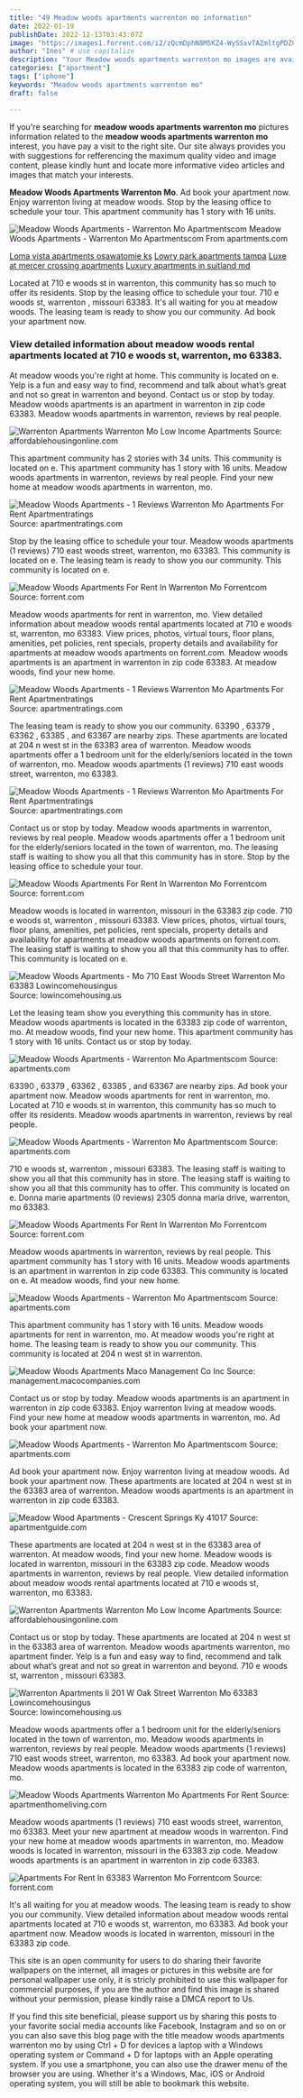 ```yaml
---
title: "49 Meadow woods apartments warrenton mo information"
date: 2022-01-19
publishDate: 2022-12-13T03:43:07Z
image: "https://images1.forrent.com/i2/zQcmDphN8M5KZ4-WySSxvTAZmltgPDZCybF4E1q2CWo/117/image.jpg"
author: "Ines" # use capitalize
description: "Your Meadow woods apartments warrenton mo images are available. Meadow woods apartments warrenton mo are a topic that is being searched for and liked by netizens today. You can Get the Meadow woods apartments warrenton mo files here. Get all royalty-free images."
categories: ["apartment"]
tags: ["iphone"]
keywords: "Meadow woods apartments warrenton mo"
draft: false

---
```


If you're searching for **meadow woods apartments warrenton mo** pictures information related to the **meadow woods apartments warrenton mo** interest, you have pay a visit to the right  site.  Our site always  provides you with  suggestions  for refferencing  the maximum  quality video and image  content, please kindly hunt and locate more informative video articles and images  that match your interests.

**Meadow Woods Apartments Warrenton Mo**. Ad book your apartment now. Enjoy warrenton living at meadow woods. Stop by the leasing office to schedule your tour. This apartment community has 1 story with 16 units.

![Meadow Woods Apartments - Warrenton Mo Apartmentscom](https://images1.apartments.com/i2/iirAHkUX5qPVDeXn1gUcf15upyVxJJkPLYiHAfIogdM/111/meadow-woods-warrenton-mo-building-photo.jpg "Meadow Woods Apartments - Warrenton Mo Apartmentscom")
Meadow Woods Apartments - Warrenton Mo Apartmentscom From apartments.com

[Loma vista apartments osawatomie ks](/loma-vista-apartments-osawatomie-ks/)
[Lowry park apartments tampa](/lowry-park-apartments-tampa/)
[Luxe at mercer crossing apartments](/luxe-at-mercer-crossing-apartments/)
[Luxury apartments in suitland md](/luxury-apartments-in-suitland-md/)

Located at 710 e woods st in warrenton, this community has so much to offer its residents. Stop by the leasing office to schedule your tour. 710 e woods st, warrenton , missouri 63383. It&#039;s all waiting for you at meadow woods. The leasing team is ready to show you our community. Ad book your apartment now.

### View detailed information about meadow woods rental apartments located at 710 e woods st, warrenton, mo 63383.

At meadow woods you&#039;re right at home. This community is located on e. Yelp is a fun and easy way to find, recommend and talk about what’s great and not so great in warrenton and beyond. Contact us or stop by today. Meadow woods apartments is an apartment in warrenton in zip code 63383. Meadow woods apartments in warrenton, reviews by real people.


![Warrenton Apartments Warrenton Mo Low Income Apartments](https://s3.amazonaws.com/images.apartmentsmart.com/10032799/36839450.jpg "Warrenton Apartments Warrenton Mo Low Income Apartments")
Source: affordablehousingonline.com

This apartment community has 2 stories with 34 units. This community is located on e. This apartment community has 1 story with 16 units. Meadow woods apartments in warrenton, reviews by real people. Find your new home at meadow woods apartments in warrenton, mo.

![Meadow Woods Apartments - 1 Reviews Warrenton Mo Apartments For Rent Apartmentratings](https://maps.internetbrands.com/world_tiles/16/16177/25086.png "Meadow Woods Apartments - 1 Reviews Warrenton Mo Apartments For Rent Apartmentratings")
Source: apartmentratings.com

Stop by the leasing office to schedule your tour. Meadow woods apartments (1 reviews) 710 east woods street, warrenton, mo 63383. This community is located on e. The leasing team is ready to show you our community. This community is located on e.

![Meadow Woods Apartments For Rent In Warrenton Mo Forrentcom](https://images1.forrent.com/i2/hPuGmuI47lyQ_7Kb7dZWOSpxj9OxwGP_wHDIYe_sidM/117/image.jpg "Meadow Woods Apartments For Rent In Warrenton Mo Forrentcom")
Source: forrent.com

Meadow woods apartments for rent in warrenton, mo. View detailed information about meadow woods rental apartments located at 710 e woods st, warrenton, mo 63383. View prices, photos, virtual tours, floor plans, amenities, pet policies, rent specials, property details and availability for apartments at meadow woods apartments on forrent.com. Meadow woods apartments is an apartment in warrenton in zip code 63383. At meadow woods, find your new home.

![Meadow Woods Apartments - 1 Reviews Warrenton Mo Apartments For Rent Apartmentratings](https://maps.internetbrands.com/world_tiles/16/16178/25085.png "Meadow Woods Apartments - 1 Reviews Warrenton Mo Apartments For Rent Apartmentratings")
Source: apartmentratings.com

The leasing team is ready to show you our community. 63390 , 63379 , 63362 , 63385 , and 63367 are nearby zips. These apartments are located at 204 n west st in the 63383 area of warrenton. Meadow woods apartments offer a 1 bedroom unit for the elderly/seniors located in the town of warrenton, mo. Meadow woods apartments (1 reviews) 710 east woods street, warrenton, mo 63383.

![Meadow Woods Apartments - 1 Reviews Warrenton Mo Apartments For Rent Apartmentratings](https://maps.internetbrands.com/world_tiles/16/16177/25085.png "Meadow Woods Apartments - 1 Reviews Warrenton Mo Apartments For Rent Apartmentratings")
Source: apartmentratings.com

Contact us or stop by today. Meadow woods apartments in warrenton, reviews by real people. Meadow woods apartments offer a 1 bedroom unit for the elderly/seniors located in the town of warrenton, mo. The leasing staff is waiting to show you all that this community has in store. Stop by the leasing office to schedule your tour.

![Meadow Woods Apartments For Rent In Warrenton Mo Forrentcom](https://images1.forrent.com/i2/NoGn7nLA8qkbDSaE35ry_Fy674FlsupoFbMN6yXp5Kc/112/image.jpg "Meadow Woods Apartments For Rent In Warrenton Mo Forrentcom")
Source: forrent.com

Meadow woods is located in warrenton, missouri in the 63383 zip code. 710 e woods st, warrenton , missouri 63383. View prices, photos, virtual tours, floor plans, amenities, pet policies, rent specials, property details and availability for apartments at meadow woods apartments on forrent.com. The leasing staff is waiting to show you all that this community has to offer. This community is located on e.

![Meadow Woods Apartments - Mo 710 East Woods Street Warrenton Mo 63383 Lowincomehousingus](https://www.lowincomehousing.us/gallery/127793_meadow-woods-apartments_fog.JPG "Meadow Woods Apartments - Mo 710 East Woods Street Warrenton Mo 63383 Lowincomehousingus")
Source: lowincomehousing.us

Let the leasing team show you everything this community has in store. Meadow woods apartments is located in the 63383 zip code of warrenton, mo. At meadow woods, find your new home. This apartment community has 1 story with 16 units. Contact us or stop by today.

![Meadow Woods Apartments - Warrenton Mo Apartmentscom](https://images1.apartments.com/i2/bEUL18CEAf4n-NM2AMBBBjCuNi_P1f_Zb63zTYwJAgQ/111/meadow-woods-warrenton-mo-building-photo.jpg "Meadow Woods Apartments - Warrenton Mo Apartmentscom")
Source: apartments.com

63390 , 63379 , 63362 , 63385 , and 63367 are nearby zips. Ad book your apartment now. Meadow woods apartments for rent in warrenton, mo. Located at 710 e woods st in warrenton, this community has so much to offer its residents. Meadow woods apartments in warrenton, reviews by real people.

![Meadow Woods Apartments - Warrenton Mo Apartmentscom](https://images1.apartments.com/i2/4byZSGqD0Boyq6C51mKq2b1Fr6e2Nb6TzSvhfVPmJVc/111/meadow-woods-warrenton-mo-building-photo.jpg "Meadow Woods Apartments - Warrenton Mo Apartmentscom")
Source: apartments.com

710 e woods st, warrenton , missouri 63383. The leasing staff is waiting to show you all that this community has in store. The leasing staff is waiting to show you all that this community has to offer. This community is located on e. Donna marie apartments (0 reviews) 2305 donna maria drive, warrenton, mo 63383.

![Meadow Woods Apartments For Rent In Warrenton Mo Forrentcom](https://images1.forrent.com/i2/lED2seadg4zEAFSUBpCMDwhipZfikrzgQ24X0VRB7tU/102/image.jpg "Meadow Woods Apartments For Rent In Warrenton Mo Forrentcom")
Source: forrent.com

Meadow woods apartments in warrenton, reviews by real people. This apartment community has 1 story with 16 units. Meadow woods apartments is an apartment in warrenton in zip code 63383. This community is located on e. At meadow woods, find your new home.

![Meadow Woods Apartments - Warrenton Mo Apartmentscom](https://images1.apartments.com/i2/ycJoKRJTVnwUFVD9QXIm0yI0rOD1vfJAKwh_sfqZQSk/111/meadow-woods-warrenton-mo-primary-photo.jpg "Meadow Woods Apartments - Warrenton Mo Apartmentscom")
Source: apartments.com

This apartment community has 1 story with 16 units. Meadow woods apartments for rent in warrenton, mo. At meadow woods you&#039;re right at home. The leasing team is ready to show you our community. This community is located at 204 n west st in warrenton.

![Meadow Woods Apartments Maco Management Co Inc](https://management.macocompanies.com/wp-content/uploads/sites/6/2015/05/MW-2.jpg "Meadow Woods Apartments Maco Management Co Inc")
Source: management.macocompanies.com

Contact us or stop by today. Meadow woods apartments is an apartment in warrenton in zip code 63383. Enjoy warrenton living at meadow woods. Find your new home at meadow woods apartments in warrenton, mo. Ad book your apartment now.

![Meadow Woods Apartments - Warrenton Mo Apartmentscom](https://images1.apartments.com/i2/iirAHkUX5qPVDeXn1gUcf15upyVxJJkPLYiHAfIogdM/111/meadow-woods-warrenton-mo-building-photo.jpg "Meadow Woods Apartments - Warrenton Mo Apartmentscom")
Source: apartments.com

Ad book your apartment now. Enjoy warrenton living at meadow woods. Ad book your apartment now. These apartments are located at 204 n west st in the 63383 area of warrenton. Meadow woods apartments is an apartment in warrenton in zip code 63383.

![Meadow Wood Apartments - Crescent Springs Ky 41017](https://rentpath-res.cloudinary.com/$img_current/t_3x2_jpg_xl/81fc80a3c4e15ecad8212b60297de5f4 "Meadow Wood Apartments - Crescent Springs Ky 41017")
Source: apartmentguide.com

These apartments are located at 204 n west st in the 63383 area of warrenton. At meadow woods, find your new home. Meadow woods is located in warrenton, missouri in the 63383 zip code. Meadow woods apartments in warrenton, reviews by real people. View detailed information about meadow woods rental apartments located at 710 e woods st, warrenton, mo 63383.

![Warrenton Apartments Warrenton Mo Low Income Apartments](https://s3.amazonaws.com/images.apartmentsmart.com/10099741/36839444.jpg "Warrenton Apartments Warrenton Mo Low Income Apartments")
Source: affordablehousingonline.com

Contact us or stop by today. These apartments are located at 204 n west st in the 63383 area of warrenton. Meadow woods apartments warrenton, mo apartment finder. Yelp is a fun and easy way to find, recommend and talk about what’s great and not so great in warrenton and beyond. 710 e woods st, warrenton , missouri 63383.

![Warrenton Apartments Ii 201 W Oak Street Warrenton Mo 63383 Lowincomehousingus](https://www.lowincomehousing.us/gallery/127791_warrenton-apartments-ii_tcb.JPG "Warrenton Apartments Ii 201 W Oak Street Warrenton Mo 63383 Lowincomehousingus")
Source: lowincomehousing.us

Meadow woods apartments offer a 1 bedroom unit for the elderly/seniors located in the town of warrenton, mo. Meadow woods apartments in warrenton, reviews by real people. Meadow woods apartments (1 reviews) 710 east woods street, warrenton, mo 63383. Ad book your apartment now. Meadow woods apartments is located in the 63383 zip code of warrenton, mo.

![Meadow Woods Apartments Warrenton Mo Apartments For Rent](https://images1.apartmenthomeliving.com/m2/zf7fm1z9ZFJi_rrYqXbafwd0_o2_oNO9Y_FOGUk7Kuo/H270W360/map.jpg "Meadow Woods Apartments Warrenton Mo Apartments For Rent")
Source: apartmenthomeliving.com

Meadow woods apartments (1 reviews) 710 east woods street, warrenton, mo 63383. Meet your new apartment at meadow woods in warrenton. Find your new home at meadow woods apartments in warrenton, mo. Meadow woods is located in warrenton, missouri in the 63383 zip code. Meadow woods apartments is an apartment in warrenton in zip code 63383.

![Apartments For Rent In 63383 Warrenton Mo Forrentcom](https://images1.forrent.com/i2/zQcmDphN8M5KZ4-WySSxvTAZmltgPDZCybF4E1q2CWo/117/image.jpg "Apartments For Rent In 63383 Warrenton Mo Forrentcom")
Source: forrent.com

It&#039;s all waiting for you at meadow woods. The leasing team is ready to show you our community. View detailed information about meadow woods rental apartments located at 710 e woods st, warrenton, mo 63383. Ad book your apartment now. Meadow woods is located in warrenton, missouri in the 63383 zip code.

This site is an open community for users to do sharing their favorite wallpapers on the internet, all images or pictures in this website are for personal wallpaper use only, it is stricly prohibited to use this wallpaper for commercial purposes, if you are the author and find this image is shared without your permission, please kindly raise a DMCA report to Us.

If you find this site beneficial, please support us by sharing this posts to your favorite social media accounts like Facebook, Instagram and so on or you can also save this blog page with the title meadow woods apartments warrenton mo by using Ctrl + D for devices a laptop with a Windows operating system or Command + D for laptops with an Apple operating system. If you use a smartphone, you can also use the drawer menu of the browser you are using. Whether it's a Windows, Mac, iOS or Android operating system, you will still be able to bookmark this website.
